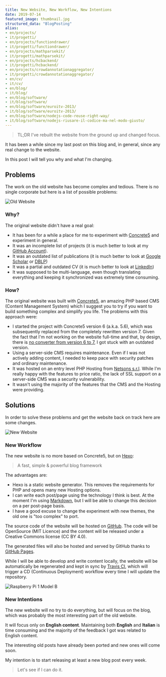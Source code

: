 ```yaml
---
title: New Website, New Workflow, New Intentions
date: 2019-07-14
featured_image: thumbnail.jpg
structured_data: "BlogPosting"
alias:
- en/projects/
- it/progetti/
- en/projects/functiondrawer/
- it/progetti/functiondrawer/
- en/projects/mathparsekit/
- it/progetti/mathparsekit/
- en/projects/hcbackend/
- it/progetti/hcbackend/
- en/projects/crowdannotationaggregator/
- it/progetti/crowdannotationaggregator/
- en/cv/
- it/cv/
- en/blog/
- it/blog/
- en/blog/software/
- it/blog/software/
- en/blog/software/euroitv-2013/
- it/blog/software/euroitv-2013/
- en/blog/software/nodejs-code-reuse-right-way/
- it/blog/software/nodejs-riusare-il-codice-ma-nel-modo-giusto/
---
```


> TL;DR I've rebuilt the website from the ground up and changed focus.

It has been a while since my last post on this blog and, in general, since any real change to the website.

In this post I will tell you why and what I'm changing.

## Problems
The work on the old website has become complex and tedious. There is no single corporate but here is a list of possible problems:

![Old Website][url-old-website-image-file]

### Why?
The original website didn't have a real goal:
- It has been for a while a place for me to experiment with [Concrete5][concrete5-website-url] and experiment in general.
- It was an incomplete list of projects (it is much better to look at my [GitHub Account][github-account-url]).
- It was an outdated list of publications (it is much better to look at [Google Scholar][google-scholar-author-url] or [DBLP][dblp-author-url])
- It was a partial and outdated CV (it is much better to look at [LinkedIn][linkedin-profile-url])
- It was supposed to be multi-language, even though translating everything and keeping it synchronized was extremely time consuming.

### How?
The original website was built with [Concrete5][concrete5-website-url], an amazing PHP based CMS (Content Management System) which I suggest you to try if you want to build something complex and simplify you life.
The problems with this approach were:
- I started the project with Concrete5 version 6 (a.k.a. 5.6), which was subsequently replaced from the completely rewritten version 7.
  Given the fact that I'm not working on the website full-time and that, by design, there is [no converter from version 6 to 7][concrete5-eol-url], I got stuck with an outdated version.
- Using a server-side CMS requires maintenance.
  Even if I was not actively adding content, I needed to keep pace with security patches and ordinary maintenance.
- It was hosted on an entry level PHP Hosting from [Netsons s.r.l][netsons-website-url].
  While I'm really happy with the features to price ratio, the lack of SSL support on a server-side CMS was a security vulnerability.
- It wasn't using the majority of the features that the CMS and the Hosting were providing.

## Solutions
In order to solve these problems and get the website back on track here are some changes.

![New Website][url-new-website-image-file]

### New Workflow
The new website is no more based on Concrete5, but on [Hexo][hexo-website-url]:

> A fast, simple & powerful blog framework

The advantages are:
- Hexo is a static website generator.
  This removes the requirements for PHP and opens many new Hosting options.
- I can write each post/page using the technology I think is best.
  At the moment I'm using [Markdown][markdown-website-url], but I will be able to change this decision on a per post-page basis.
- I have a good excuse to change the experiment with new themes, the old one is "too complex" to port.

The source code of the website will be hosted on [GitHub][website-repository-url].
The code will be OpenSource (MIT Licence) and the content will be released under a Creative Commons license (CC BY 4.0).

The generated files will also be hosted and served by GitHub thanks to [GitHub Pages][github-pages-url].

While I will be able to develop and write content locally, the website will be automatically be regenerated and kept in sync by [Travis CI][travisci-website-url], which will trigger a CD (Continuous Deployment) workflow every time I will update the repository.

![Raspberry Pi 1 Model B][url-continuous-deployment-image-file]

### New Intentions
The new website will no try to do everything, but will focus on the blog, which was probably the most interesting part of the old website.

It will focus only on __English content__. Maintaining both __English__ and __Italian__ is time consuming and the majority of the feedback I got was related to English content.

The interesting old posts have already been ported and new ones will come soon.

My intention is to start releasing at least a new blog post every week.

> Let's see if I can do it.

[concrete5-website-url]: https://www.concrete5.org/
[github-account-url]: https://github.com/B3rn475
[google-scholar-author-url]: https://scholar.google.pt/citations?user=Pt83gAMAAAAJ
[dblp-author-url]: https://dblp.org/pers/hd/b/Bernaschina:Carlo
[linkedin-profile-url]: https://linkedin.com/in/b3rn475
[concrete5-eol-url]: https://www.concrete5.org/about/blog/community-blog/official-end-life-concrete5-version-6x
[netsons-website-url]: https://www.netsons.com/
[hexo-website-url]: https://hexo.io
[markdown-website-url]: https://daringfireball.net/projects/markdown/
[website-repository-url]: https://github.com/B3rn475/www.bernaschina.com
[github-pages-url]: https://pages.github.com/
[travisci-website-url]: https://travis-ci.org/
[url-old-website-image-file]: ./old-website.jpg
[url-new-website-image-file]: ./new-website.jpg
[url-continuous-deployment-image-file]: ./continuous-deployment.jpg
